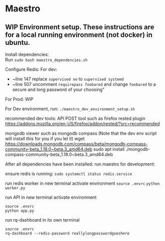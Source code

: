 # Maestro

## WIP Environment setup.  These instructions are for a local running environment (not docker) in ubuntu.   
Install dependencies:   
Run `sudo bash maestro_dependencies.sh`

Configure Redis:
For dev:
* ~line 147 replace `supervised no` to `supervised systemd`
* ~line 507 uncomment `requirepass foobared` and change `foobared` to a secure and long password of your choosing" 

For Prod:  WIP

For Dev environment, run:
`./maestro_dev_environment_setup.sh`

recommended dev tools:
API POST tool such as firefox rested plugin  
https://addons.mozilla.org/en-US/firefox/addon/rested/?src=recommended

mongodb viewer such as mongodb compass  (Note that the dev env script will install this for you if you let it)
wget https://downloads.mongodb.com/compass/beta/mongodb-compass-community-beta_1.18.0~beta.3_amd64.deb
sudo apt install ./mongodb-compass-community-beta_1.18.0~beta.3_amd64.deb


After all dependencies have been installed:  run maestro for development:

ensure redis is running:
`sudo systemctl status redis.service`

run redis worker in new terminal
activate environment
`source .envrc`
`python worker.py`

run API in new terminal
activate environment
```
source .envrc
python app.py
```

run rq-dashboard in its own terminal
```
source .envrc
rq-dashboard --redis-password reallylongpasswordgoeshere
```

